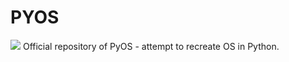 # PYOS
<img src="https://i.ibb.co/YddVV7Y/nv-1.png"></img>
Official repository of PyOS - attempt to recreate OS in Python.
